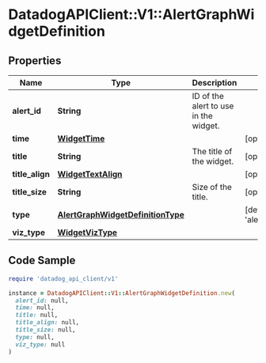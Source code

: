 # DatadogAPIClient::V1::AlertGraphWidgetDefinition

## Properties

| Name | Type | Description | Notes |
| ---- | ---- | ----------- | ----- |
| **alert_id** | **String** | ID of the alert to use in the widget. |  |
| **time** | [**WidgetTime**](WidgetTime.md) |  | [optional] |
| **title** | **String** | The title of the widget. | [optional] |
| **title_align** | [**WidgetTextAlign**](WidgetTextAlign.md) |  | [optional] |
| **title_size** | **String** | Size of the title. | [optional] |
| **type** | [**AlertGraphWidgetDefinitionType**](AlertGraphWidgetDefinitionType.md) |  | [default to &#39;alert_graph&#39;] |
| **viz_type** | [**WidgetVizType**](WidgetVizType.md) |  |  |

## Code Sample

```ruby
require 'datadog_api_client/v1'

instance = DatadogAPIClient::V1::AlertGraphWidgetDefinition.new(
  alert_id: null,
  time: null,
  title: null,
  title_align: null,
  title_size: null,
  type: null,
  viz_type: null
)
```

